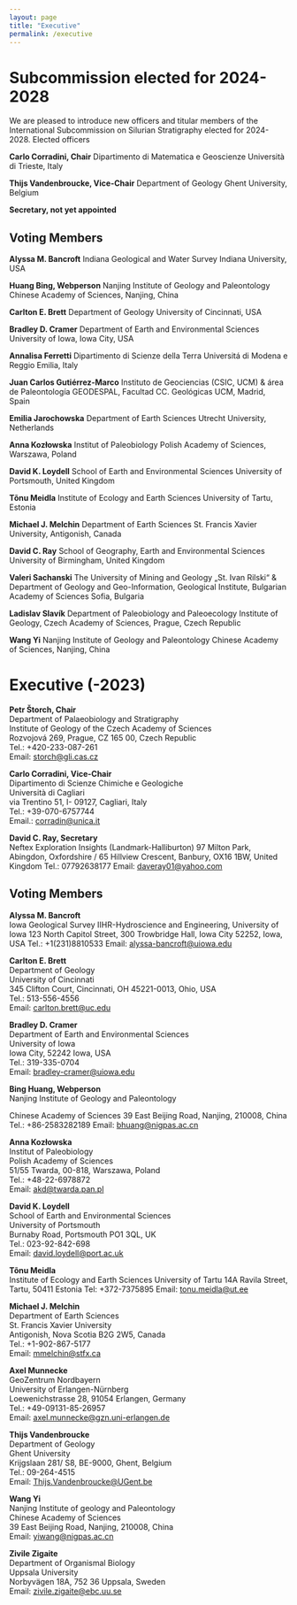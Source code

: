 ```yaml
---
layout: page
title: "Executive"
permalink: /executive
---
```

# Subcommission elected for 2024-2028
We are pleased to introduce new officers and titular members of the International Subcommission on Silurian Stratigraphy elected for 2024-2028.
Elected officers

**Carlo Corradini, Chair** 
Dipartimento di Matematica e Geoscienze
Università di Trieste, Italy 

**Thijs Vandenbroucke, Vice-Chair**
Department of Geology
Ghent University, Belgium

**Secretary, not yet appointed**

## Voting Members

**Alyssa M. Bancroft**
Indiana Geological and Water Survey
Indiana University, USA

**Huang Bing, Webperson**
Nanjing Institute of Geology and Paleontology
Chinese Academy of Sciences, Nanjing, China

**Carlton E. Brett**
Department of Geology
University of Cincinnati, USA

**Bradley D. Cramer**
Department of Earth and Environmental Sciences
University of Iowa, Iowa City, USA

**Annalisa Ferretti**
Dipartimento di Scienze della Terra
Universitá di Modena e Reggio Emilia, Italy

**Juan Carlos Gutiérrez-Marco**
Instituto de Geociencias (CSIC, UCM) & área de Paleontología GEODESPAL, Facultad CC. Geológicas UCM, Madrid, Spain

**Emilia Jarochowska**
Department of Earth Sciences
Utrecht University, Netherlands

**Anna Kozłowska**
Institut of Paleobiology
Polish Academy of Sciences, Warszawa, Poland

**David K. Loydell**
School of Earth and Environmental Sciences
University of Portsmouth, United Kingdom

**Tõnu Meidla**
Institute of Ecology and Earth Sciences
University of Tartu, Estonia

**Michael J. Melchin**
Department of Earth Sciences
St. Francis Xavier University, Antigonish, Canada 

**David C. Ray**
School of Geography, Earth and Environmental Sciences
University of Birmingham, United Kingdom

**Valeri Sachanski**
The University of Mining and Geology „St. Ivan Rilski“ & Department of Geology and Geo-Information, Geological Institute, Bulgarian Academy of Sciences
Sofia, Bulgaria

**Ladislav Slavík**
Department of Paleobiology and Paleoecology
Institute of Geology, Czech Academy of Sciences, Prague, Czech Republic

**Wang Yi**
Nanjing Institute of Geology and Paleontology
Chinese Academy of Sciences, Nanjing, China



# Executive (-2023)

**Petr Štorch, Chair**  
Department of Palaeobiology and Stratigraphy  
Institute of Geology of the Czech Academy of Sciences  
Rozvojová 269, Prague, CZ 165 00, Czech Republic  
Tel.: +420-233-087-261  
Email: [storch@gli.cas.cz](storch@gli.cas.cz)  


**Carlo Corradini, Vice-Chair**  
Dipartimento di Scienze Chimiche e Geologiche  
Università di Cagliari  
via Trentino 51, I- 09127, Cagliari, Italy  
Tel.: +39-070-6757744  
Email.: [corradin@unica.it](corradin@unica.it)  


**David C. Ray, Secretary**  
Neftex Exploration Insights (Landmark-Halliburton)
97 Milton Park, Abingdon, Oxfordshire /
65 Hillview Crescent, Banbury, OX16 1BW, United Kingdom
Tel.: 07792638177
Email: [daveray01@yahoo.com](daveray01@yahoo.com) 


## Voting Members

**Alyssa M. Bancroft**  
Iowa Geological Survey
IIHR-Hydroscience and Engineering, University of Iowa
123 North Capitol Street, 300 Trowbridge Hall, Iowa City 52252, Iowa, USA
Tel.: +1(231)8810533
Email: [alyssa-bancroft@uiowa.edu](alyssa-bancroft@uiowa.edu) 


**Carlton E. Brett**  
Department of Geology  
University of Cincinnati  
345 Clifton Court, Cincinnati, OH 45221-0013, Ohio, USA  
Tel.: 513-556-4556  
Email: [carlton.brett@uc.edu](carlton.brett@uc.edu)  

 
**Bradley D. Cramer**  
Department of Earth and Environmental Sciences  
University of Iowa  
Iowa City, 52242 Iowa, USA  
Tel.: 319-335-0704  
Email: [bradley-cramer@uiowa.edu](bradley-cramer@uiowa.edu)  


**Bing Huang, Webperson**  
Nanjing Institute of Geology and Paleontology

Chinese Academy of Sciences
39 East Beijing Road, Nanjing, 210008, China
Tel.: +86-2583282189
Email: [bhuang@nigpas.ac.cn](bhuang@nigpas.ac.cn)  
	

**Anna Kozłowska**  
Institut of Paleobiology  
Polish Academy of Sciences  
51/55 Twarda, 00-818, Warszawa, Poland  
Tel.: +48-22-6978872  
Email: [akd@twarda.pan.pl](akd@twarda.pan.pl)  
	

**David K. Loydell**  
School of Earth and Environmental Sciences  
University of Portsmouth  
Burnaby Road, Portsmouth PO1 3QL, UK  
Tel.: 023-92-842-698  
Email: [david.loydell@port.ac.uk](david.loydell@port.ac.uk)  

 
**Tõnu Meidla**  
Institute of Ecology and Earth Sciences
University of Tartu
14A Ravila Street, Tartu, 50411 Estonia
Tel: +372-7375895
Email: [tonu.meidla@ut.ee](tonu.meidla@ut.ee)  
	

**Michael J. Melchin**  
Department of Earth Sciences  
St. Francis Xavier University  
Antigonish, Nova Scotia B2G 2W5, Canada  
Tel.: +1-902-867-5177  
Email: [mmelchin@stfx.ca](mmelchin@stfx.ca)  

 
**Axel Munnecke**  
GeoZentrum Nordbayern  
University of Erlangen-Nürnberg  
Loewenichstrasse 28, 91054 Erlangen, Germany  
Tel.: +49-09131-85-26957  
Email: [axel.munnecke@gzn.uni-erlangen.de](axel.munnecke@gzn.uni-erlangen.de)  
 

**Thijs Vandenbroucke**  
Department of Geology  
Ghent University  
Krijgslaan 281/ S8, BE-9000, Ghent, Belgium  
Tel.: 09-264-4515  
Email: [Thijs.Vandenbroucke@UGent.be](Thijs.Vandenbroucke@UGent.be)  
	

**Wang Yi**  
Nanjing Institute of geology and Paleontology  
Chinese Academy of Sciences  
39  East Beijing Road, Nanjing, 210008, China  
Email: [yiwang@nigpas.ac.cn](yiwang@nigpas.ac.cn)  


**Zivile Zigaite**  
Department of Organismal Biology  
Uppsala University  
Norbyvägen 18A, 752 36 Uppsala, Sweden  
Email: [zivile.zigaite@ebc.uu.se](zivile.zigaite@ebc.uu.se)  
